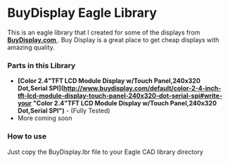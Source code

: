# BuyDisplay Eagle Library #

This is an eagle library that I created for some of the displays from **[BuyDisplay.com ](http://buydisplay.com "Buy Display")**. Buy Display is a great place to get cheap displays with amazing quality. 

### Parts in this Library ###
-  **[Color 2.4"TFT LCD Module Display w/Touch Panel,240x320 Dot,Serial SPI](http://www.buydisplay.com/default/color-2-4-inch-tft-lcd-module-display-touch-panel-240x320-dot-serial-spi#write-your "Color 2.4"TFT LCD Module Display w/Touch Panel,240x320 Dot,Serial SPI")** - (Fully Tested)
- More coming soon

### How to use ###
Just copy the BuyDisplay.lbr file to your Eagle CAD library directory 